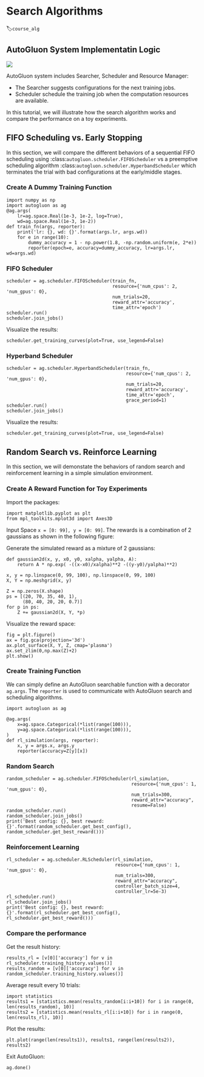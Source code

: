 # Search Algorithms
:label:`course_alg`

## AutoGluon System Implementatin Logic

![](https://raw.githubusercontent.com/zhanghang1989/AutoGluonWebdata/master/doc/api/autogluon_system.png)

AutoGluon system includes Searcher, Scheduler and Resource Manager:

- The Searcher suggests configurations for the next training jobs.
- Scheduler schedule the training job when the computation resources are available.

In this tutorial, we will illustrate how the search algorithm works and
compare the performance on a toy experiments.

## FIFO Scheduling vs. Early Stopping

In this section, we will compare the different behaviors of a sequential FIFO scheduling
using :class:`autogluon.scheduler.FIFOScheduler` vs a preemptive scheduling algorithm
:class:`autogluon.scheduler.HyperbandScheduler` which terminates the trial with bad
configurations at the early/middle stages.

### Create A Dummy Training Function

```{.python .input}
import numpy as np
import autogluon as ag
@ag.args(
    lr=ag.space.Real(1e-3, 1e-2, log=True),
    wd=ag.space.Real(1e-3, 1e-2))
def train_fn(args, reporter):
    print('lr: {}, wd: {}'.format(args.lr, args.wd))
    for e in range(10):
        dummy_accuracy = 1 - np.power(1.8, -np.random.uniform(e, 2*e))
        reporter(epoch=e, accuracy=dummy_accuracy, lr=args.lr, wd=args.wd)
```

### FIFO Scheduler

```{.python .input}
scheduler = ag.scheduler.FIFOScheduler(train_fn,
                                       resource={'num_cpus': 2, 'num_gpus': 0},
                                       num_trials=20,
                                       reward_attr='accuracy',
                                       time_attr='epoch')
scheduler.run()
scheduler.join_jobs()
```

Visualize the results:

```{.python .input}
scheduler.get_training_curves(plot=True, use_legend=False)
```

### Hyperband Scheduler

```{.python .input}
scheduler = ag.scheduler.HyperbandScheduler(train_fn,
                                            resource={'num_cpus': 2, 'num_gpus': 0},
                                            num_trials=20,
                                            reward_attr='accuracy',
                                            time_attr='epoch',
                                            grace_period=1)
scheduler.run()
scheduler.join_jobs()
```

Visualize the results:

```{.python .input}
scheduler.get_training_curves(plot=True, use_legend=False)
```

## Random Search vs. Reinforce Learning

In this section, we will demonstate the behaviors of random search and reinforcement learning
in a simple simulation environment.

### Create A Reward Function for Toy Experiments

Import the packages:

```{.python .input}
import matplotlib.pyplot as plt
from mpl_toolkits.mplot3d import Axes3D
```

Input Space `x = [0: 99], y = [0: 99]`.
The rewards is a combination of 2 gaussians as shown in the following figure:

Generate the simulated reward as a mixture of 2 gaussians:

```{.python .input}
def gaussian2d(x, y, x0, y0, xalpha, yalpha, A): 
    return A * np.exp( -((x-x0)/xalpha)**2 -((y-y0)/yalpha)**2) 

x, y = np.linspace(0, 99, 100), np.linspace(0, 99, 100) 
X, Y = np.meshgrid(x, y)

Z = np.zeros(X.shape) 
ps = [(20, 70, 35, 40, 1),
      (80, 40, 20, 20, 0.7)]
for p in ps:
    Z += gaussian2d(X, Y, *p)
```

Visualize the reward space:

```{.python .input}
fig = plt.figure()
ax = fig.gca(projection='3d') 
ax.plot_surface(X, Y, Z, cmap='plasma') 
ax.set_zlim(0,np.max(Z)+2)
plt.show()
```

### Create Training Function

We can simply define an AutoGluon searchable function with a decorator `ag.args`.
The `reporter` is used to communicate with AutoGluon search and scheduling algorithms.

```{.python .input}
import autogluon as ag

@ag.args(
    x=ag.space.Categorical(*list(range(100))),
    y=ag.space.Categorical(*list(range(100))),
)
def rl_simulation(args, reporter):
    x, y = args.x, args.y
    reporter(accuracy=Z[y][x])
```

### Random Search

```{.python .input}
random_scheduler = ag.scheduler.FIFOScheduler(rl_simulation,
                                              resource={'num_cpus': 1, 'num_gpus': 0},
                                              num_trials=300,
                                              reward_attr="accuracy",
                                              resume=False)
random_scheduler.run()
random_scheduler.join_jobs()
print('Best config: {}, best reward: {}'.format(random_scheduler.get_best_config(), random_scheduler.get_best_reward()))
```

### Reinforcement Learning

```{.python .input}
rl_scheduler = ag.scheduler.RLScheduler(rl_simulation,
                                        resource={'num_cpus': 1, 'num_gpus': 0},
                                        num_trials=300,
                                        reward_attr="accuracy",
                                        controller_batch_size=4,
                                        controller_lr=5e-3)
rl_scheduler.run()
rl_scheduler.join_jobs()
print('Best config: {}, best reward: {}'.format(rl_scheduler.get_best_config(), rl_scheduler.get_best_reward()))
```

### Compare the performance

Get the result history:

```{.python .input}
results_rl = [v[0]['accuracy'] for v in rl_scheduler.training_history.values()]
results_random = [v[0]['accuracy'] for v in random_scheduler.training_history.values()]
```

Average result every 10 trials:

```{.python .input}
import statistics
results1 = [statistics.mean(results_random[i:i+10]) for i in range(0, len(results_random), 10)]
results2 = [statistics.mean(results_rl[i:i+10]) for i in range(0, len(results_rl), 10)]
```

Plot the results:

```{.python .input}
plt.plot(range(len(results1)), results1, range(len(results2)), results2)
```

Exit AutoGluon:

```{.python .input}
ag.done()
```
